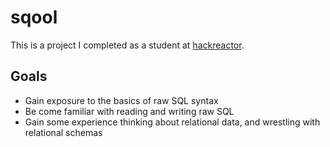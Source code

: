 # sqool
This is a project I completed as a student at [hackreactor](http://hackreactor.com).

## Goals 
- Gain exposure to the basics of raw SQL syntax
- Be come familiar with reading and writing raw SQL
- Gain some experience thinking about relational data, and wrestling with relational schemas
